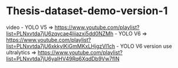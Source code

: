 # Thesis-dataset-demo-version-1


video 
    - YOLO V5 => https://www.youtube.com/playlist?list=PLNxvtda7jU6zqycae4liiazxi5dd0NZMh
    - YOLO V6 => https://www.youtube.com/playlist?list=PLNxvtda7jU6xkkylKiGmMKxLHjgzVl1ch
    - YOLO V6 version use ultralytics => https://www.youtube.com/playlist?list=PLNxvtda7jU6yaIHV49Rq6XqdDb9Vw7fIN
